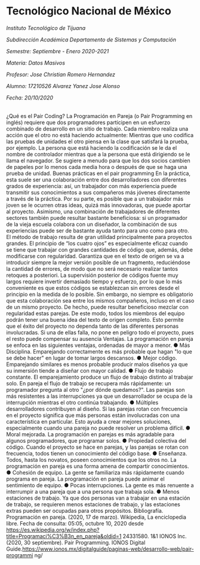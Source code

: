 <h1>Tecnológico Nacional de México</h1>
<h6> Instituto Tecnológico de Tijuana 

Subdirección Académica 
Departamento de Sistemas y Computación 

Semestre: Septiembre - Enero 2020-2021

Materia:
Datos Masivos

Profesor: 
Jose Christian Romero Hernandez

Alumno: 
17210526 Alvarez Yanez Jose Alonso


Fecha:
20/10/2020 </h6>

¿Qué es el Pair Coding? 
La Programación en Pareja (o Pair Programming en inglés) requiere que dos programadores participen en un esfuerzo combinado de desarrollo en un sitio de trabajo. Cada miembro realiza una acción que el otro no está haciendo actualmente: Mientras que uno codifica las pruebas de unidades el otro piensa en la clase que satisfará la prueba, por ejemplo. 
La persona que está haciendo la codificación se le da el nombre de controlador mientras que a la persona que está dirigiendo se le llama el navegador. Se sugiere a menudo para que los dos socios cambien de papeles por lo menos cada media hora o después de que se haga una prueba de unidad. 
Buenas prácticas en el pair programming 
En la práctica, esta suele ser una colaboración entre dos desarrolladores con diferentes grados de experiencia: así, un trabajador con más experiencia puede transmitir sus conocimientos a sus compañeros más jóvenes directamente a través de la práctica. Por su parte, es posible que a un trabajador más joven se le ocurren otras ideas, quizá más innovadoras, que puede aportar al proyecto. 
Asimismo, una combinación de trabajadores de diferentes sectores también puede resultar bastante beneficiosa: si un programador de la vieja escuela colabora con un diseñador, la combinación de sus experiencias puede ser de bastante ayuda tanto para uno como para otro. 
El método de trabajo resulta de gran utilidad principalmente para proyectos grandes. El principio de “los cuatro ojos” es especialmente eficaz cuando se tiene que trabajar con grandes cantidades de código que, además, debe modificarse con regularidad. Garantiza que en el texto de origen se va a introducir siempre la mejor versión posible de un fragmento, reduciéndose la cantidad de errores, de modo que no será necesario realizar tantos retoques a posteriori. La supervisión posterior de códigos fuente muy largos requiere invertir demasiado tiempo y esfuerzo, por lo que lo más conveniente es que estos códigos se establezcan sin errores desde el principio en la medida de lo posible. 
Sin embargo, no siempre es obligatorio que esta colaboración sea entre los mismos compañeros, incluso en el caso de un mismo proyecto. De hecho, puede resultar beneficioso mezclar con regularidad estas parejas. De este modo, todos los miembros del equipo podrán tener una buena idea del texto de origen completo. Esto permite que el éxito del proyecto no dependa tanto de las diferentes personas
involucradas. Si una de ellas falla, no pone en peligro todo el proyecto, pues el resto puede compensar su ausencia 
Ventajas. 
La programación en pareja se enfoca en las siguientes ventajas, ordenadas de mayor a menor. 
● Más Disciplina. Emparejando correctamente es más probable que hagan "lo que se debe hacer" en lugar de tomar largos descansos. 
● Mejor código. Emparejando similares es menos probable producir malos diseños ya que su inmersión tiende a diseñar con mayor calidad. ● Flujo de trabajo constante. El emparejamiento produce un flujo de trabajo distinto al trabajar solo. En pareja el flujo de trabajo se recupera más rápidamente: un programador pregunta al otro "¿por dónde quedamos?". Las parejas son más resistentes a las interrupciones ya que un desarrollador se ocupa de la interrupción mientras el otro continúa trabajando. 
● Múltiples desarrolladores contribuyen al diseño. Si las parejas rotan con frecuencia en el proyecto significa que más personas están involucradas con una característica en particular. Esto ayuda a crear mejores soluciones, especialmente cuando una pareja no puede resolver un problema difícil. 
● Moral mejorada. La programación en parejas es más agradable para algunos programadores, que programar solos. 
● Propiedad colectiva del código. Cuando el proyecto se hace en parejas, y las parejas se rotan con frecuencia, todos tienen un conocimiento del código base. 
● Enseñanza. Todos, hasta los novatos, poseen conocimientos que los otros no. La programación en pareja es una forma amena de compartir conocimientos. 
● Cohesión de equipo. La gente se familiariza más rápidamente cuando programa en pareja. La programación en pareja puede animar el sentimiento de equipo. 
● Pocas interrupciones. La gente es más renuente a interrumpir a una pareja que a una persona que trabaja sola. 
● Menos estaciones de trabajo. Ya que dos personas van a trabajar en una estación de trabajo, se requieren menos estaciones de trabajo, y las estaciones extras pueden ser ocupadas para otros propósitos.
Bibliografía. 
Programación en pareja. (2020, 17 de marzo). Wikipedia, La enciclopedia libre. Fecha de consulta: 05:05, octubre 10, 2020 desde 
https://es.wikipedia.org/w/index.php?title=Programaci%C3%B3n_en_pareja&oldid=1 24331580. 
1&1 IONOS Inc. (2020, 30 septiembre). Pair Programming. IONOS Digital Guide.https://www.ionos.mx/digitalguide/paginas-web/desarrollo-web/pair-programmi ng/

